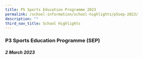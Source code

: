 ```yaml
---
title: P5 Sports Education Programme 2023
permalink: /school-information/school-highlights/p5sep-2023/
description: ""
third_nav_title: School Highlights
---
```

### P3 Sports Education Programme (SEP)

##### 2 March 2023